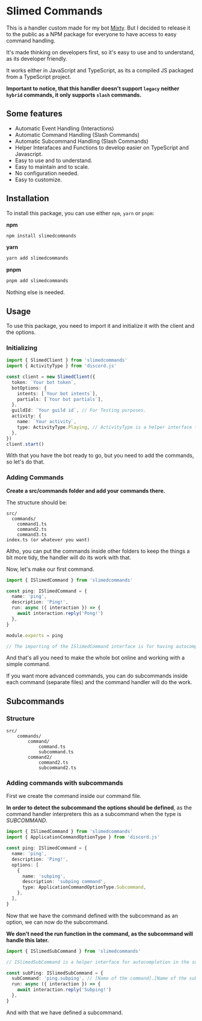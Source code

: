 # Slimed Commands

This is a handler custom made for my bot [Mixty](https://github.com/reallyslimy/Mixty). But I decided to release it to the public as a NPM package for everyone to have access to easy command handling.

It's made thinking on developers first, so it's easy to use and to understand, as its developer friendly.

It works either in JavaScript and TypeScript, as its a compiled JS packaged from a TypeScript project.

**Important to notice, that this handler doesn't support `legacy` neither `hybrid` commands, it only supports `slash` commands.**

## Some features

- Automatic Event Handling (Interactions)
- Automatic Command Handling (Slash Commands)
- Automatic Subcommand Handling (Slash Commands)
- Helper Interafaces and Functions to develop easier on TypeScript and Javascript.
- Easy to use and to understand.
- Easy to maintain and to scale.
- No configuration needed.
- Easy to customize.

## Installation

To install this package, you can use either `npm`, `yarn` or `pnpm`:

**npm**

```bash
npm install slimedcommands
```

**yarn**

```bash
yarn add slimedcommands
```

**pnpm**

```bash
pnpm add slimedcommands
```

Nothing else is needed.

## Usage

To use this package, you need to import it and initialize it with the client and the options.

### Initializing

```ts
import { SlimedClient } from 'slimedcommands'
import { ActivityType } from 'discord.js'

const client = new SlimedClient({
  token: `Your bot token`,
  botOptions: {
    intents: [`Your bot intents`],
    partials: [`Your bot partials`],
  },
  guildId: `Your guild id`, // For Testing purposes.
  activity: {
    name: `Your activity`,
    type: ActivityType.Playing, // ActivityType is a helper interface from discordjs.
  },
})
client.start()
```

With that you have the bot ready to go, but you need to add the commands, so let's do that.

### Adding Commands

**Create a src/commands folder and add your commands there.**

The structure should be:

```
src/
  commands/
    command1.ts
    command2.ts
    command3.ts
index.ts (or whatever you want)
```

Altho, you can put the commands inside other folders to keep the things a bit more tidy, the handler will do its work with that.

Now, let's make our first command.

```ts
import { ISlimedCommand } from 'slimedcommands'

const ping: ISlimedCommand = {
  name: 'ping',
  description: 'Ping!',
  run: async ({ interaction }) => {
    await interaction.reply('Pong!')
  },
}

module.exports = ping

// The importing of the ISlimedCommand interface is for having autocompletion.
```

And that's all you need to make the whole bot online and working with a simple command.

If you want more advanced commands, you can do subcommands inside each command (separate files) and the command handler will do the work.

## Subcommands

### Structure

```
src/
    commands/
        command/
            command.ts
            subcommand.ts
        command2/
            command2.ts
            subcommand2.ts
```

### Adding commands with subcommands

First we create the command inside our command file.

**In order to detect the subcommand the options should be defined**, as the command handler interpreters this as a subcommand when the type is _SUBCOMMAND_.

```ts
import { ISlimedCommand } from 'slimedcommands'
import { ApplicationCommandOptionType } from 'discord.js'

const ping: ISlimedCommand = {
  name: 'ping',
  description: 'Ping!',
  options: [
    {
      name: 'subping',
      description: 'subping command',
      type: ApplicationCommandOptionType.Subcommand,
    },
  ],
}
```

Now that we have the command defined with the subcommand as an option, we can now do the subcommand.

**We don't need the run function in the command, as the subcommand will handle this later.**

```ts
import { ISlimedSubCommand } from 'slimedcommands'

// ISlimedSubCommand is a helper interface for autocompletion in the subcommands.

const subPing: ISlimedSubCommand = {
  subCommand: 'ping.subping', // [Name of the command].[Name of the subcommand]
  run: async ({ interaction }) => {
    await interaction.reply('Subping!')
  },
}
```

And with that we have defined a subcommand.
